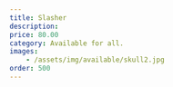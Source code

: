 ```yaml
---
title: Slasher
description: 
price: 80.00
category: Available for all.
images: 
    - /assets/img/available/skull2.jpg
order: 500
---
```

